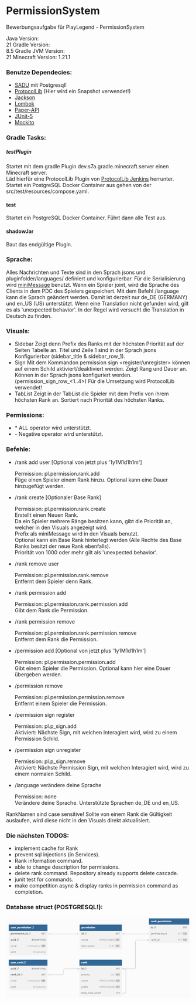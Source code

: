 # PermissionSystem

Bewerbungsaufgabe für PlayLegend - PermissionSystem

Java Version:<br>
21
Gradle Version:<br>
8.5
Gradle JVM Version:<br>
21
Minecraft Version:
1.21.1

### Benutze Dependecies:

- [SADU](https://github.com/rainbowdashlabs/sadu) mit Postgresql!
- [ProtocolLib](https://github.com/dmulloy2/ProtocolLib) (Hier wird ein Snapshot verwendet!)
- [Jackson](https://github.com/FasterXML/jackson-core)
- [Lombok](https://github.com/projectlombok/lombok)
- [Paper-API](https://github.com/PaperMC/Paper)
- [JUnit-5](https://github.com/junit-team/junit5)
- [Mockito](https://github.com/mockito/mockito)

### Gradle Tasks:

##### testPlugin

Startet mit dem gradle Plugin dev.s7a.gradle.minecraft.server einen Minecraft server.<br>
Läd hierfür eine ProtocolLib Plugin
von [ProtocolLib Jenkins](https://ci.dmulloy2.net/job/ProtocolLib/732/artifact/build/libs/) herrunter.<br>
Startet ein PostgreSQL Docker Container aus gehen von der src/test/resources/compose.yaml.<br>

#### test

Startet ein PostgreSQL Docker Container.
Führt dann alle Test aus.

#### shadowJar

Baut das endgültige Plugin.

### Sprache:

Alles Nachrichten und Texte sind in den Sprach jsons und pluginfolder/languages/ definiert und konfigurierbar.
Für die Serialisierung wird [miniMessage](https://docs.advntr.dev/minimessage/format.html) benutzt.
Wenn ein Spieler joint, wird die Sprache des Clients in dem PDC des Spielers gespeichert.
Mit dem Befehl /language <locale> kann die Sprach geändert werden. Damit ist derzeit nur de_DE (GERMANY) und en_US (US)
unterstützt.
Wenn eine Translation nicht gefunden wird, gilt es als 'unexpected behavior'. In der Regel wird versucht die Translation
in Deutsch zu finden.

### Visuals:

- Sidebar
  Zeigt denn Prefix des Ranks mit der höchsten Priorität auf der Seiten Tabelle an.
  Titel und Zeile 1 sind in der Sprach jsons Konfigurierbar (sidebar_title & sidebar_row_1).
- Sign
  Mit dem Kommandon permission sign <register/unregister> können auf einem Schild aktiviert/deaktiviert werden.
  Zeigt Rang und Dauer an. Können in der Sprach jsons konfiguriert werden. (permission_sign_row_<1..4>)
  Für die Umsetzung wird ProtocolLib verwendet!
- TabList
  Zeigt in der TabList die Spieler mit dem Prefix von ihrem höchsten Rank an. Sortiert nach Priorität des höchsten
  Ranks.

### Permissions:

- \* ALL operator wird unterstützt.
- \- Negative operator wird unterstützt.

### Befehle:

<ul>
<li><p>/rank <RankName> add user <SpielerName> [Optional von jetzt plus '1y1M1d1h1m']</p>
Permission: pl.permission.rank.add<br>
Füge einen Spieler einem Rank hinzu. Optional kann eine Dauer hinzugefügt werden.
</li>
<li><p>/rank create <Neuer Rank Name> <Priorität des Rank> <Prefix des Rank (miniMessage)> [Optionaler Base Rank]</p>
Permission: pl.permission.rank.create<br>
Erstellt einen Neuen Rank.<br>
Da ein Spieler mehrere Ränge besitzen kann, gibt die Priorität an, welcher in den Visuals angezeigt wird.<br>
Prefix als miniMessage wird in den Visuals benutzt.<br>
Optional kann ein Base Rank hinterlegt werden (Alle Rechte des Base Ranks besitzt der neue Rank ebenfalls).<br>
Priorität von 1000 oder mehr gilt als 'unexpected behavior'.
</li>
<li><p>/rank <RankName> remove user <SpielerName></p>
Permission: pl.permission.rank.remove<br>
Entfernt dem Spieler denn Rank.
</li>
<li><p>/rank <rank> permission add <permission></p>
Permission: pl.permission.rank.permission.add<br>
Gibt dem Rank die Permission.
</li>
<li><p>/rank <rank> permission remove <permission></p>
Permission: pl.permission.rank.permission.remove<br>
Entfernt dem Rank die Permission.
</li>
<li><p>/permission <SpielerName> add <permission> [Optional von jetzt plus '1y1M1d1h1m']</p>
Permission: pl.permission.permission.add<br>
Gibt einem Spieler die Permission. Optional kann hier eine Dauer übergeben werden.
</li>
<li><p>/permission <SpielerName> remove <permission></p>
Permission: pl.permission.permission.remove<br>
Entfernt einem Spieler die Permission.
</li>
<li><p>/permission sign register</p>
Permission: pl.p_sign.add<br>
Aktiviert: Nächste Sign, mit welchen Interagiert wird, wird zu einem Permission Schild.
</li>
<li><p>/permission sign unregister</p>
Permission: pl.p_sign.remove<br>
Aktiviert: Nächste Permission Sign, mit welchen Interagiert wird, wird zu einem normalen Schild.
</li>
<li><p>/language <locale> verändere deine Sprache</p>
Permission: none<br>
Verändere deine Sprache. Unterstützte Sprachen de_DE und en_US.
</ul>

RankNamen sind case sensitive!
Sollte von einem Rank die Gültigkeit auslaufen, wird diese nicht in den Visuals direkt aktualisiert.

### Die nächsten TODOS:

- implement cache for Rank
- prevent sql injections (in Services).
- Rank information command.
- able to change description for permissions.
- delete rank command. Repository already supports delete cascade.
- junit test for commands.
- make competition async & display ranks in permission command as completion.

### Database struct (POSTGRESQL!):

<!--Tables dbdiagram.io:

Table permission {
id INT [primary key, increment]
name VARCHAR(50) [unique, not null]
description TEXT [NOT NULL]
}

Table rank {
id INT [primary key, increment]
priority INT [unique, not null]
name VARCHAR(50) [not null]
prefix VARCHAR(20) [not null]
base_rank_name INT [ref: - rank.id, null]
}

Table rank_permission {
id INT [primary key, increment]
permission_id INT [ref: - permission.id, not null]
rank_id INT [ref: > rank.id, not null]
}

Table user_permission {
permission_id INT [primary key, ref: - permission.id]
uuid BINARY(16) [primary key]
since timestamp [not null]
until timestamp [null]
}

Table user_rank {
uuid BINARY(16) [primary key]
rank_id INT [primary key, ref: < rank.id]
since timestamp [not null]
until timestamp [null]
}
-->
![img.png](permission_tables.png)